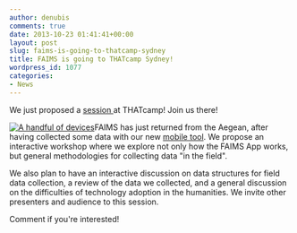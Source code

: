 ```yaml
---
author: denubis
comments: true
date: 2013-10-23 01:41:41+00:00
layout: post
slug: faims-is-going-to-thatcamp-sydney
title: FAIMS is going to THATcamp Sydney!
wordpress_id: 1077
categories:
- News
---
```


We just proposed a [session ](http://sydney2013.thatcamp.org/?p=204)at THATcamp! Join us there!

[![A handful of devices](http://sydney2013.thatcamp.org/files/2013/10/Adela_500103-225x300.jpg)](http://sydney2013.thatcamp.org/files/2013/10/Adela_500103.jpg)FAIMS has just returned from the Aegean, after having collected some data with our new [mobile tool](remote-sensing-the-environs-of-zagora-greece/). We propose an interactive workshop where we explore not only how the FAIMS App works, but general methodologies for collecting data "in the field".

We also plan to have an interactive discussion on data structures for field data collection, a review of the data we collected, and a general discussion on the difficulties of technology adoption in the humanities. We invite other presenters and audience to this session.

Comment if you're interested!
